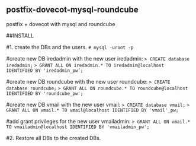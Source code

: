 ## postfix-dovecot-mysql-roundcube
postfix + dovecot with mysql and roundcube


##INSTALL

#1. create the DBs and the users.
`# mysql -uroot -p`

#create new DB iredadmin with the new user iredadmin:
`> CREATE database iredadmin;`
`> GRANT ALL ON iredadmin.* TO iredadmin@localhost IDENTIFIED BY 'iredadmin_pw’;`

#create new DB roundcube with the new user roundcube:
`> CREATE database roundcube;`
`> GRANT ALL ON roundcube.* TO roundcube@localhost IDENTIFIED BY 'roundcube_pw';`

#create new DB vmail with the new user vmail:
`> CREATE database vmail;`
`> GRANT ALL ON vmail.* TO vmail@localhost IDENTIFIED BY 'vmail'_pw;`

#add grant privileges for the new user vmailadmin:
`> GRANT ALL ON vmail.* TO vmailadmin@localhost IDENTIFIED BY 'vmailadmin_pw';`

#2. Restore all DBs to the created DBs.


